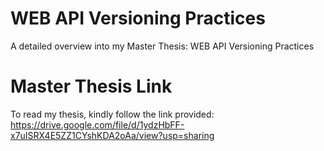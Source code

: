 # WEB API Versioning Practices
A detailed overview into my Master Thesis: WEB API Versioning Practices


# Master Thesis Link

To read my thesis, kindly follow the link provided: https://drive.google.com/file/d/1ydzHbFF-x7uISRX4E5ZZ1CYshKDA2oAa/view?usp=sharing
